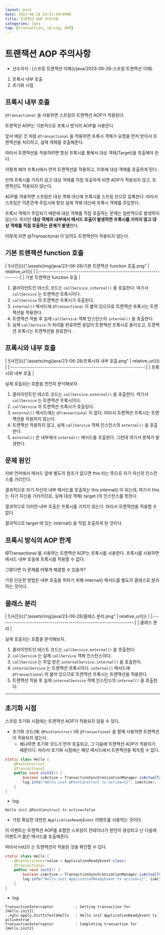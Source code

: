 ```yaml
---
layout: post
date: 2023-06-28 14:51:49+0900
title: 트랜잭션 AOP 주의사항
categories: java
tag: [transaction, spring, AOP]
---
```


# 트랜잭션 AOP 주의사항

- 선수지식 : [스프링 트랜잭션 이해](/java/2023-06-28-스프링 트랜잭션 이해)

1. 프록시 내부 호출
2. 초기화 시점

## 프록시 내부 호출

`@Transactional` 을 사용하면 스프링의 트랜잭션 AOP가 적용된다.

트랜잭션 AOP는 기본적으로 프록시 방식의 AOP를 사용한다.

앞서 배운 것 처럼 `@Transactional` 을 적용하면 프록시 객체가 요청을 먼저 받아서 트랜잭션을 처리하고, 실제 객체를 호출해준다.

따라서 트랜잭션을 적용하려면 항상 프록시를 통해서 대상 객체(Target)을 호출해야 한다.

이렇게 해야 프록시에서 먼저 트랜잭션을 적용하고, 이후에 대상 객체를 호출하게 된다.

만약 프록시를 거치지 않고 대상 객체를 직접 호출하게 되면 AOP가 적용되지 않고, 트랜잭션도 적용되지 않는다.

AOP를 적용하면 스프링은 대상 객체 대신에 프록시를 스프링 빈으로 등록한다. 따라서 스프링은 의존관계 주입시에 항상 실제 객체 대신에 프록시 객체를 주입한다.

프록시 객체가 주입되기 때문에 대상 객체를 직접 호출하는 문제는 일반적으로 발생하지 않는다. 하지만 **대상 객체의 내부에서 메서드 호출이 발생하면 프록시를 거치지 않고 대상 객체를 직접 호출하는 문제가 발생**한다.

이렇게 되면 @Transactional 이 있어도 트랜잭션이 적용되지 않는다.

## 기본 트랜잭션 function 호출

| ![사진]({{"/assets/img/java/23-06-28/기본 트랜잭션 function 호출.png" | relative_url}}) |
|:--------------------------------------------------------------------:|
|                         기본 트랜잭션 function 호출                          |

1. 클라이언트인 테스트 코드는 `callService.internal()` 을 호출한다. 여기서 `callService` 는 트랜잭션 프록시이다.
2. `callService` 의 트랜잭션 프록시가 호출된다.
3. `internal()` 메서드에 `@Transactional` 이 붙어 있으므로 트랜잭션 프록시는 트랜잭션을 적용한다.
4. 트랜잭션 적용 후 실제 `callService` 객체 인스턴스의 `internal()` 을 호출한다.
5. 실제 `callService` 가 처리를 완료하면 응답이 트랜잭션 프록시로 돌아오고, 트랜잭션 프록시는 트랜잭션을 완료한다.


## 프록시와 내부 호출

| ![사진]({{"/assets/img/java/23-06-28/프록시와 내부 호출.png" | relative_url}}) |
|:--------------------------------------------------------------------:|
|                         프록시와 내부 호출                          |

실제 호출되는 흐름을 천천히 분석해보자.
1. 클라이언트인 테스트 코드는 `callService.external()` 을 호출한다. 여기서 `callService` 는 트랜잭션 프록시이다.
2. `callService` 의 트랜잭션 프록시가 호출된다.
3. `external()` 메서드에는 `@Transactional` 이 없다. 따라서 트랜잭션 프록시는 트랜잭션을 적용하지 않는다.
4. 트랜잭션 적용하지 않고, 실제 `callService` 객체 인스턴스의 `external()` 을 호출한다.
5. `external()` 은 내부에서 `internal()` 메서드를 호출한다. 그런데 여기서 문제가 발생한다.


## 문제 원인

자바 언어에서 메서드 앞에 별도의 참조가 없으면 this 라는 뜻으로 자기 자신의 인스턴스를 가리킨다. 

결과적으로 자기 자신의 내부 메서드를 호출하는 this.internal() 이 되는데, 여기서 this 는 자기 자신을 가리키므로, 실제 대상 객체( target )의 인스턴스를 뜻한다. 

결과적으로 이러한 내부 호출은 프록시를 거치지 않는다. 따라서 트랜잭션을 적용할 수 없다. 

결과적으로 target 에 있는 internal() 을 직접 호출하게 된 것이다.


## 프록시 방식의 AOP 한계

@Transactional 를 사용하는 트랜잭션 AOP는 프록시를 사용한다. 프록시를 사용하면 메서드 내부 호출에 프록시를 적용할 수 없다.

그렇다면 이 문제를 어떻게 해결할 수 있을까?

가장 단순한 방법은 내부 호출을 피하기 위해 internal() 메서드를 별도의 클래스로 분리하는 것이다.


## 클래스 분리

| ![사진]({{"/assets/img/java/23-06-28/클래스 분리.png" | relative_url}}) |
|:--------------------------------------------------------------------:|
|                         클래스 분리                          |

실제 호출되는 흐름을 분석해보자.
1. 클라이언트인 테스트 코드는 `callService.external()` 을 호출한다.
2. `callService` 는 실제 `callService` 객체 인스턴스이다.
3. `callService` 는 주입 받은 `internalService.internal()` 을 호출한다.
4. `internalService` 는 트랜잭션 프록시이다. `internal()` 메서드에 `@Transactional` 이 붙어 있으므로 트랜잭션 프록시는 트랜잭션을 적용한다.
5. 트랜잭션 적용 후 실제 `internalService` 객체 인스턴스의 `internal()` 을 호출한다.

----

## 초기화 시점

스프링 초기화 시점에는 트랜잭션 AOP가 적용되지 않을 수 있다.

- 초기화 코드(예: `@PostConstruct` )와 `@Transactional` 을 함께 사용하면 트랜잭션이 적용되지 않는다.
  - 왜냐하면 초기화 코드가 먼저 호출되고, 그 다음에 트랜잭션 AOP가 적용되기 때문이다. 따라서 초기화 시점에는 해당 메서드에서 트랜잭션을 획득할 수 없다.

```java
static class Hello {
    @PostConstruct
    @Transactional
    public void initV1() {
        boolean isActive = TransactionSynchronizationManager.isActualTransactionActive();
        log.info("Hello init @PostConstruct tx active={}", isActive);
    }
}
```

- log

```
Hello init @PostConstruct tx active=false
```

- 가장 확실한 대안은 `ApplicationReadyEvent` 이벤트를 사용하는 것이다.

이 이벤트는 트랜잭션 AOP를 포함한 스프링이 컨테이너가 완전히 생성되고 난 다음에 이벤트가 붙은 메서드를 호출해준다. 

따라서 init2() 는 트랜잭션이 적용된 것을 확인할 수 있다.

```java
static class Hello {
    @EventListener(value = ApplicationReadyEvent.class)
    @Transactional
    public void init2() {
        boolean isActive = TransactionSynchronizationManager.isActualTransactionActive();
        log.info("Hello init ApplicationReadyEvent tx active={}", isActive);
    }
}
```

- log

```
TransactionInterceptor          : Getting transaction for [Hello.init2]
..ngtx.apply.InitTxTest$Hello   : Hello init ApplicationReadyEvent tx active=true
TransactionInterceptor          : Completing transaction for [Hello.init2]

```

















